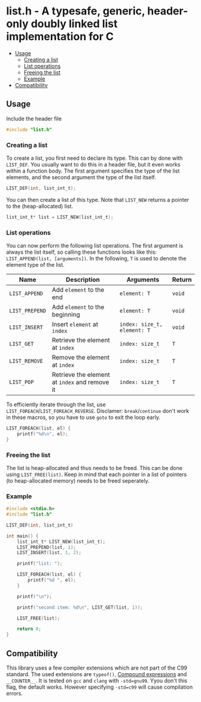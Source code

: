 # list.h - A typesafe, generic, header-only doubly linked list implementation for C

-   [Usage](#usage)
    -   [Creating a list](#creating-a-list)
    -   [List operations](#list-operations)
    -   [Freeing the list](#freeing-the-list)
    -   [Example](#example)
-   [Compatibility](#compatibility)

## Usage

Include the header file

```c
#include "list.h"
```

### Creating a list

To create a list, you first need to declare its type. This can by done with `LIST_DEF`. You usually want to do this in a header file, but it even works within a function body. The first argument specifies the type of the list elements, and the second argument the type of the list itself.

```c
LIST_DEF(int, list_int_t);
```

You can then create a list of this type. Note that `LIST_NEW` returns a pointer to the (heap-allocated) list.

```c
list_int_t* list = LIST_NEW(list_int_t);
```

### List operations

You can now perform the following list operations. The first argument is always the list itself, so calling these functions looks like this: `LIST_APPEND(list, [arguments])`. In the following, `T` is used to denote the element type of the list.

| Name           | Description                                   | Arguments                   | Return |
| -------------- | --------------------------------------------- | --------------------------- | ------ |
| `LIST_APPEND`  | Add `element` to the end                      | `element: T`                | `void` |
| `LIST_PREPEND` | Add `element` to the beginning                | `element: T`                | `void` |
| `LIST_INSERT`  | Insert `element` at `index`                   | `index: size_t, element: T` | `void` |
| `LIST_GET`     | Retrieve the element at `index`               | `index: size_t`             | `T`    |
| `LIST_REMOVE`  | Remove the element at `index`                 | `index: size_t`             | `T`    |
| `LIST_POP`     | Retrieve the element at `index` and remove it | `index: size_t`             | `T`    |

To efficiently iterate through the list, use `LIST_FOREACH`/`LIST_FOREACH_REVERSE`. Disclamer: `break`/`continue` don't work in these macros, so you have to use `goto` to exit the loop early.

```c
LIST_FOREACH(list, el) {
    printf("%d\n", el);
}
```

### Freeing the list

The list is heap-allocated and thus needs to be freed. This can be done using `LIST_FREE(list)`. Keep in mind that each pointer in a list of pointers (to heap-allocated memory) needs to be freed seperately.

### Example

```c
#include <stdio.h>
#include "list.h"

LIST_DEF(int, list_int_t)

int main() {
    list_int_t* LIST_NEW(list_int_t);
    LIST_PREPEND(list, 1);
    LIST_INSERT(list, 1, 2);

    printf("list: ");

    LIST_FOREACH(list, el) {
        printf("%d ", el);
    }

    printf("\n");

    printf("second item: %d\n", LIST_GET(list, 1));

    LIST_FREE(list);

    return 0;
}
```

## Compatibility

This library uses a few compiler extensions which are not part of the C99 standard. The used extensions are `typeof()`, [Compound expressions](https://gcc.gnu.org/onlinedocs/gcc/Statement-Exprs.html) and `__COUNTER__`. It is tested on `gcc` and `clang` with `-std=gnu99`. Yyou don't this flag, the default works. However specifying `-std=c99` will cause compilation errors.
